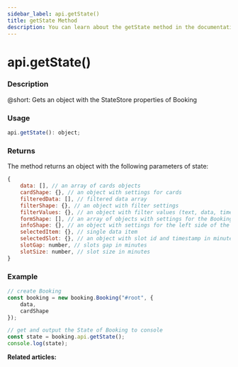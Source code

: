 ```yaml
---
sidebar_label: api.getState()
title: getState Method
description: You can learn about the getState method in the documentation of the DHTMLX JavaScript Booking library. Browse developer guides and API reference, try out code examples and live demos, and download a free 30-day evaluation version of DHTMLX Booking.
---
```


# api.getState()

### Description

@short: Gets an object with the StateStore properties of Booking

### Usage

~~~jsx {}
api.getState(): object;
~~~

### Returns

The method returns an object with the following parameters of state:

~~~jsx {}
{	
	data: [], // an array of cards objects
    cardShape: {}, // an object with settings for cards
    filteredData: [], // filtered data array
    filterShape: {}, // an object with filter settings
    filterValues: {}, // an object with filter values (text, data, time)
    formShape: [], // an array of objects with settings for the Booking editor dialog
	infoShape: {}, // an object with settings for the left side of the Booking editor
    selectedItem: {}, // single data item
    selectedSlot: {}, // an object with slot id and timestamp in minutes
    slotGap: number, // slots gap in minutes
    slotSize: number, // slot size in minutes
}
~~~

### Example

~~~jsx {7-11}
// create Booking
const booking = new booking.Booking("#root", {
	data,
	cardShape
});

// get and output the State of Booking to console
const state = booking.api.getState();
console.log(state); 
~~~

**Related articles:**
